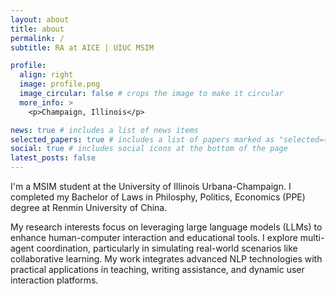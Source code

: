 ```yaml
---
layout: about
title: about
permalink: /
subtitle: RA at AICE | UIUC MSIM

profile:
  align: right
  image: profile.png
  image_circular: false # crops the image to make it circular
  more_info: >
    <p>Champaign, Illinois</p>

news: true # includes a list of news items
selected_papers: true # includes a list of papers marked as "selected={true}"
social: true # includes social icons at the bottom of the page
latest_posts: false
---
```



I'm a MSIM student at the University of Illinois Urbana-Champaign. I completed my Bachelor of Laws in Philosphy, Politics, Economics (PPE) degree at Renmin University of China.

My research interests focus on leveraging large language models (LLMs) to enhance human-computer interaction and educational tools. I explore multi-agent coordination, particularly in simulating real-world scenarios like collaborative learning. My work integrates advanced NLP technologies with practical applications in teaching, writing assistance, and dynamic user interaction platforms.

<!-- Put your address / P.O. box / other info right below your picture. You can also disable any of these elements by editing `profile` property of the YAML header of your `_pages/about.md`. Edit `_bibliography/papers.bib` and Jekyll will render your [publications page](/al-folio/publications/) automatically.

Link to your social media connections, too. This theme is set up to use [Font Awesome icons](https://fontawesome.com/) and [Academicons](https://jpswalsh.github.io/academicons/), like the ones below. Add your Facebook, Twitter, LinkedIn, Google Scholar, or just disable all of them. -->
